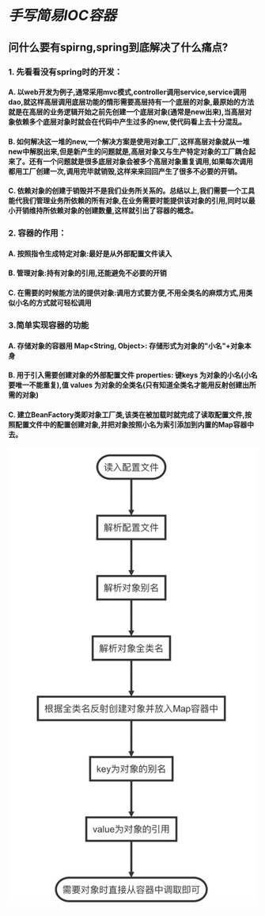 # *手写简易IOC容器*

## 问什么要有spirng,spring到底解决了什么痛点?

### 1. 先看看没有spring时的开发：

#### A. 以web开发为例子,通常采用mvc模式,controller调用service,service调用dao,就这样高层调用底层功能的情形需要高层持有一个底层的对象,最原始的方法就是在高层的业务逻辑开始之前先创建一个底层对象(通常是new出来),当高层对象依赖多个底层对象时就会在代码中产生过多的new,使代码看上去十分混乱。

#### B. 如何解决这一堆的new,一个解决方案是使用对象工厂,这样高层对象就从一堆new中解脱出来,但是新产生的问题就是,高层对象又与生产特定对象的工厂耦合起来了。还有一个问题就是很多底层对象会被多个高层对象重复调用,如果每次调用都用工厂创建一次,调用完毕就销毁,这样来来回回产生了很多不必要的开销。

#### C. 依赖对象的创建于销毁并不是我们业务所关系的。总结以上,我们需要一个工具能代我们管理业务所依赖的所有对象,在业务需要时能提供该对象的引用,同时以最小开销维持所依赖对象的创建数量,这样就引出了容器的概念。

### 2. 容器的作用：

#### A. 按照指令生成特定对象:最好是从外部配置文件读入

#### B. 管理对象:持有对象的引用,还能避免不必要的开销

#### C. 在需要的时候能方法的提供对象:调用方式要方便,不用全类名的麻烦方式,用类似小名的方式就可轻松调用

### 3.简单实现容器的功能

#### A. 存储对象的容器用 Map<String, Object>: 存储形式为对象的"小名"+对象本身

#### B. 用于引入需要创建对象的外部配置文件 properties: 键keys 为对象的小名(小名要唯一不能重复),值 values 为对象的全类名(只有知道全类名才能用反射创建出所需的对象)

#### C. 建立BeanFactory类即对象工厂类,该类在被加载时就完成了读取配置文件,按照配置文件中的配置创建对象,并把对象按照小名为索引添加到内置的Map容器中去。

![正事配图](https://raw.githubusercontent.com/undermoonoldman/JavaFamilyBucket/master/Resource/IMG/001.jpg)



